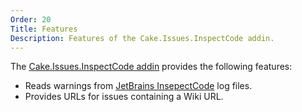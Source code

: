 ```yaml
---
Order: 20
Title: Features
Description: Features of the Cake.Issues.InspectCode addin.
---
```

The [Cake.Issues.InspectCode addin] provides the following features:

* Reads warnings from [JetBrains InsepectCode] log files.
* Provides URLs for issues containing a Wiki URL.

[JetBrains InsepectCode]: https://www.jetbrains.com/help/resharper/2017.1/InspectCode.html
[Cake.Issues.InspectCode addin]: https://www.nuget.org/packages/Cake.Issues.InspectCode